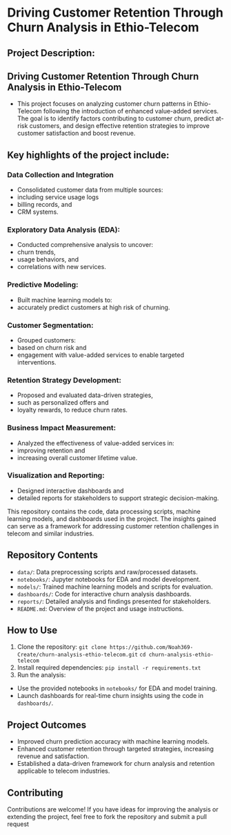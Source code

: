 # Driving Customer Retention Through Churn Analysis in Ethio-Telecom
## Project Description: 
## Driving Customer Retention Through Churn Analysis in Ethio-Telecom
- This project focuses on analyzing customer churn patterns in Ethio-Telecom following the introduction of enhanced value-added services. The goal is to identify factors contributing to customer churn, predict at-risk customers, and design effective retention strategies to improve customer satisfaction and boost revenue.

## Key highlights of the project include:

### Data Collection and Integration
- Consolidated customer data from multiple sources:
-  including service usage logs
-  billing records, and
-  CRM systems.
### Exploratory Data Analysis (EDA):
- Conducted comprehensive analysis to uncover:
- churn trends,
- usage behaviors, and
- correlations with new services.
### Predictive Modeling:
- Built machine learning models to:
- accurately predict customers at high risk of churning.
### Customer Segmentation:
- Grouped customers:
- based on churn risk and
- engagement with value-added services to enable targeted interventions.
### Retention Strategy Development:
- Proposed and evaluated data-driven strategies,
- such as personalized offers and
- loyalty rewards, to reduce churn rates.
### Business Impact Measurement:
- Analyzed the effectiveness of value-added services in:
- improving retention and
- increasing overall customer lifetime value.
### Visualization and Reporting:
- Designed interactive dashboards and
- detailed reports for stakeholders to support strategic decision-making.

This repository contains the code, data processing scripts, machine learning models, and dashboards used in the project. The insights gained can serve as a framework for addressing customer retention challenges in telecom and similar industries.

## Repository Contents
- `data/`: Data preprocessing scripts and raw/processed datasets.
- `notebooks/`: Jupyter notebooks for EDA and model development.
- `models/`: Trained machine learning models and scripts for evaluation.
- `dashboards/`: Code for interactive churn analysis dashboards.
- `reports/`: Detailed analysis and findings presented for stakeholders.
- `README.md`: Overview of the project and usage instructions.
## How to Use
1. Clone the repository:
`git clone https://github.com/Noah369-Create/churn-analysis-ethio-telecom.git`
`cd churn-analysis-ethio-telecom`
2. Install required dependencies:
`pip install -r requirements.txt`
3. Run the analysis:
- Use the provided notebooks in `notebooks/` for EDA and model training.
- Launch dashboards for real-time churn insights using the code in `dashboards/`.
## Project Outcomes
- Improved churn prediction accuracy with machine learning models.
- Enhanced customer retention through targeted strategies, increasing revenue and satisfaction.
- Established a data-driven framework for churn analysis and retention applicable to telecom industries.
## Contributing
Contributions are welcome! If you have ideas for improving the analysis or extending the project, feel free to fork the repository and submit a pull request
